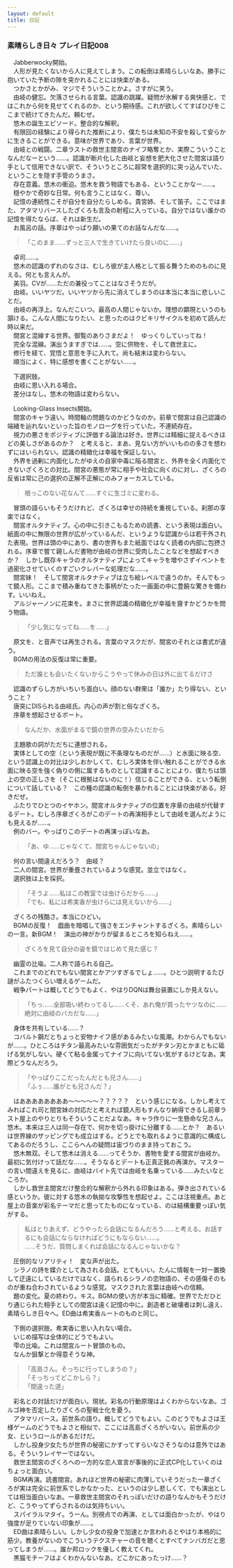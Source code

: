 ```yaml
---
layout: default
title: 日記
---
```


### 素晴らしき日々 プレイ日記008
　Jabberwocky開始。  
　人形が見たくないから人に見えてしまう。この転倒は素晴らしいなあ。勝手に抱いていた予断の隙を突かれることには快楽がある。  
　つかさとかがみ、マジでそういうことかよ。さすがに笑う。  
　由岐の健忘。欠落させられる言葉。認識の跳躍。疑問が氷解する爽快感と、ではこれから何を見せてくれるのか、という期待感。これが欲しくてすばひびをここまで続けてきたんだ。頼むぜ。  
　悠木の誕生エピソード。整合的な解釈。  
　有限回の経験により得られた推断により、僕たちは未知の不安を殺して安らかに生きることができる。意味が世界であり、言葉が世界。  
　由岐との戦闘。二章ラストの救世主間宮のナイフ略奪とか、実際こういうことなんだなーという……。認識が断片化した由岐と妄想を肥大化させた間宮は語り手として信用できない訳で、そういうところに超常を選択的に突っ込んでいた、ということを隠す手管のうまさ。  
　存在意義。悠木の衝迫。悠木を救う物語でもある、ということかなー……。  
　穏やかで奇妙な日常。何も言うことはなく、尊い。  
　記憶の連続性こそが自分を自分たらしめる。貴宮姉、そして笛子。ここではまた、アタマリバースしたざくろも言及の射程に入っている。自分ではない誰かの記憶を得たならば、それは新生だ。  
　お風呂の話。序章はやっぱり願いの果てのお話なんだな……。  
>「このまま……ずっと三人で生きていけたら良いのに……」  
  
　卓司……。  
　悠木の認識のずれのなさは、むしろ彼が主人格として振る舞うためのものに見える。何とも言えんが。  
　美羽。CVが……ただの兼役ってことはなさそうだが。  
　由岐。いいヤツだ。いいヤツから先に消えてしまうのは本当に本当に悲しいことだ。  
　由岐の再浮上。なんだこいつ。最高の人間じゃないか。理想の顕現というのも頷ける。こんな人間になりたい、と思ったのはクビキリサイクルを初めて読んだ時以来だ。  
　間宮と混線する世界。御覧のありさまだよ！　ゆっくりしていってね！  
　完全な混線。演出うますぎでは……。空に供物を、そして救世主に。  
　修行を経て、覚悟と意思を手に入れて。尚も結末は変わらない。  
　順当によく、特に感想を書くことがない……。  
  
　下選択肢。  
　由岐に思い入れる場合。  
　差分はなし。悠木の物語は変わらない。  
  
　Looking-Glass Insects開始。  
　間宮のキャラ違い。時間軸の問題なのかどうなのか。前章で間宮は自己認識の端緒を辿れないといった旨のモノローグを行っていた。不連続存在。  
　視力の悪さをポジティブに評価する論法は好き。世界には精細に捉えるべきほどの美しさがあるのか？　と考えると、まあ、見ない方がいいものの多さを想わずにはいられない。認識の精緻化は幸福を保証しない。  
　外界を過剰に内面化したがゆえの自家中毒に陥る間宮と、外界を全く内面化できないざくろとの対比。間宮の悪態が常に相手や社会に向くのに対し、ざくろの反省は常に己の選択の正解不正解にのみフォーカスしている。  
  
>根っこのない花なんて……すぐに生ゴミに変わる。  
  
　冒頭の語らいもそうだけれど、ざくろは幸せの持続を重視している。刹那の享楽ではなく。  
　間宮オルタナティブ。心の中に引きこもるための読書、という表現は面白い。紙面の中に無限の世界が広がっているんだ、というような認識からは若干外された表現。世界は頭の中にあり、書の世界もまた紙面ではなく読者の内部に包摂される。序章で嘗て親しんだ書物が由岐の世界に受肉したことなどを想起すべきか？　しかし既存キャラのオルタナティブによってキャラを増やさずイベントを過密化させていくのすごいクレバーな処理だな……。  
　間宮妹！　そして間宮オルタナティブは立ち絵レベルで違うのか。そんでもって鏡人形。ここまで積み重ねてきた事柄がたった一画面の中に豊饒な驚きを備わす。いいねえ。  
　アルジャーノンに花束を。まさに世界認識の精緻化が幸福を齎すかどうかを問う物語。  
  
>「少し気になってね……を……」  
  
　原文を、と音声では再生される。言葉のマスクだが、間宮のそれとは書式が違う。  
　BGMの用法の反復は常に重要。  
  
>ただ誰とも会いたくないからこうやって休みの日は外に出てるだけさ  
  
　認識のずらし方がいちいち面白い。顔のない群衆は「誰か」たり得ない、ということ？  
　唐突にDISられる由岐氏。内心の声が割と俗なざくろ。  
　序章を想起させるボート。  
  
>なんだか、水面がまるで鏡の世界の空みたいだから  
  
　主題歌の詞がただちに連想される。  
　実体としての空（という表現が既に不条理なものだが……）と水面に映る空、という認識上の対比は少しおかしくて、むしろ実体を伴い触れることができる水面に映る空を強く偽りの側に属するものとして認識することにより、僕たちは頭上の空の正しさを（そこに根拠はないのに！）信じることができる、という転倒について話している？　この種の認識の転倒を暴かれることには快楽がある。好きだぜ。  
　ふたりでひとつのイヤホン。間宮オルタナティブの位置を序章の由岐が代替するデート。むしろ序章ざくろがこのデートの再演相手として由岐を選んだようにも見えるが……。  
　例のバー。やっぱりこのデートの再演っぽいなあ。  
  
>「あ、ゆ……じゃなくて、間宮ちゃんじゃないの」  
  
　何の言い間違えだろう？　由岐？  
　二人の間宮。世界が重畳されているような感覚。並立ではなく。  
　選択肢は上を採択。  
  
>「そうよ……私はこの教室では虫けらだから……」  
>「でも、私には希実香が虫けらには見えないから……」  
  
　ざくろの残酷さ。本当にひどい。  
　BGMの反復！　戯曲を暗唱して強さをエンチャントするざくろ。素晴らしいの一言。新BGM！　演出の神がかりが留まるところを知らねえ……。  
  
>ざくろを見て自分の姿を鏡ではじめて見た感じ？  
  
　幽霊の比喩。二人称で語られる自己。  
　これまでのどれでもない間宮とかアツすぎるでしょ……。ひとつ説明するたび謎がふたつくらい増えるゲームだ。  
　戦争パートは概してどうでもよく、やはりDQNは舞台装置にしか見えない。  
>「ちっ……全部吸い終わってるし……くそ、あれ俺が買ったヤツなのに……絶対に由岐のバカだな……」  
  
　身体を共有している……？  
　コバルト鋼だとちょっと安物ナイフ感があるみたいな風潮。わからんでもないが……。ひところはチタン最高みたいな雰囲気だったがチタン刃とかまともに砥げる気がしない。硬くて粘る金属ってナイフに向いてない気がするけどなあ。実際どうなんだろう。  
  
>「やっぱりここだったんだとも兄さん……」  
>「ふぅ……誰がとも兄さんだ？」  
  
　はああああああああ～～～～～？？？？？　という感じになる。しかし考えてみればこれ司と間宮妹の対応だと考えれば鏡人形もすんなり納得できるし前章ラスト屋上のやりとりもそういうことだよなあ。キャラ作りに一生懸命な兄さん。悠木。本来は三人は同一存在で、何かを切っ掛けに分離する……とか？　あるいは世界線のザッピングでも成立はする。どうとでも取れるように意識的に構成してあるのだろうし、ここらへんの疑問は宙づりのまま持っておこう。  
　悠木無双。そして悠木は消える……ってそうか、書物を愛する間宮が由岐か。最初に気付けって話だな……。そうなるとデートも正真正銘の再演か。マスターの言い間違えを見るに、由岐はバイト先では由岐を名乗っている……みたいなところか。  
　しかし救世主間宮だけ整合的な解釈から外れる印象はある。弾き出されている感というか。彼に対する悠木の執拗な攻撃性を想起せよ。ここは注視重点。あと屋上の音楽が彩名テーマだと思ってたものになっている、のは結構重要っぽい気がする。  
  
>私はとりあえず、どうやったら会話になるんだろう……と考える。お話するにも会話にならなければどうにもならない……。  
>……そうだ、質問しまくれば会話になるんじゃないかな？  
  
　圧倒的なリアリティ！　変な声が出た。  
　シラノの詩を媒介として為される会話。とてもいい。たんに情報を一対一置換して迂遠にしているだけではなく、語られるシラノの恋物語の、その感傷そのものが重ね合わされているような感覚。マスクされた言葉は由岐への信頼。  
　題の変化。夏の終わり。キス。BGMの使い方が本当に精確。世界でただひとり通じられた相手としての間宮は遠く記憶の中に。創造者と破壊者は刺し違え、素晴らしき日々へ。ED曲は希実香ルートのものと同じ。  
  
  
　下側の選択肢。希実香に思い入れない場合。  
　いじめ描写は全体的にどうでもよい。  
　雫の比喩。これは間宮ルート冒頭のもの。  
　なんか狙撃とか得意そうな神。  
  
>「高島さん。そっちに行ってしまうの？」  
>「そっちってどこかしら？」  
>「間違った道」  
  
　彩名との対話だけが面白い。現状。彩名の行動原理はよくわからないなあ。ゴルゴ神を否定したりざくろの聖戦士化を憂う。  
　アタマリバース。前世系の語り。概してどうでもよい。このどうでもよさは王様ゲームのどうでもよさと相似で、ここには高島ざくろがいない。前世系の少女、というロールがあるだけだ。  
　しかし投身少女たちが世界の秘密にかすってすらいなさそうなのは意外ではある。そういうレイヤーではない。  
　救世主間宮のざくろへの一方的な恋人宣言が事後的に正式CP化していくのはちょっと面白い。  
　BGM再演。読書間宮。あれほど世界の秘密に肉薄していそうだった一章ざくろが実は完全に前世系でしかなかった、というのは少し悲しくて、でも演出としては相当面白いなあ。一章救世主間宮のそれっぽいだけの語りなんかもそうだけど、こうやってずらされるのは気持ちいい。  
　スパイラルマタイ。うーん。別視点での再演、としては面白かったが、やはり強度が足りていない印象が……。  
　ED曲は素晴らしい。しかし少女の投身で加速とか言われるとやはり本格的に筋少。教養がないのでこういうテクスチャーの音を聴くとすべてナンバガだと思ってしまうが……。誰か邦ロックを優しく教えてくれ。  
　黒猫モチーフはよくわかんないなあ。どこかにあったっけ……？  
